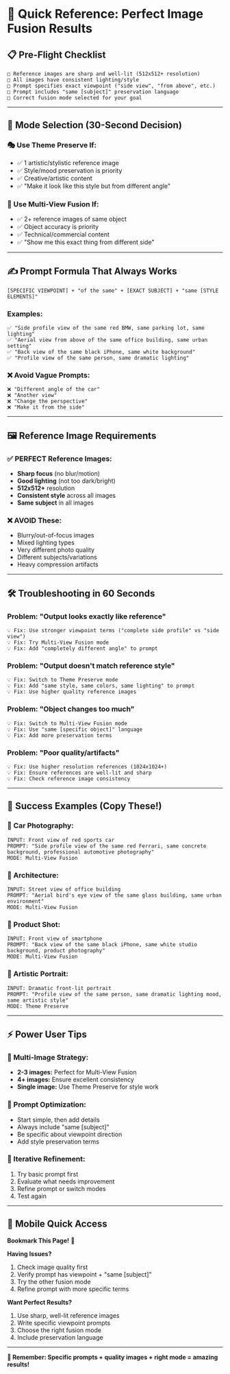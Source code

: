 # 🚀 Quick Reference: Perfect Image Fusion Results

## 📋 **Pre-Flight Checklist**
```
□ Reference images are sharp and well-lit (512x512+ resolution)
□ All images have consistent lighting/style
□ Prompt specifies exact viewpoint ("side view", "from above", etc.)
□ Prompt includes "same [subject]" preservation language
□ Correct fusion mode selected for your goal
```

---

## 🎯 **Mode Selection (30-Second Decision)**

### **🎭 Use Theme Preserve If:**
- ✅ 1 artistic/stylistic reference image
- ✅ Style/mood preservation is priority
- ✅ Creative/artistic content
- ✅ "Make it look like this style but from different angle"

### **🔄 Use Multi-View Fusion If:**
- ✅ 2+ reference images of same object
- ✅ Object accuracy is priority  
- ✅ Technical/commercial content
- ✅ "Show me this exact thing from different side"

---

## ✍️ **Prompt Formula That Always Works**

```
[SPECIFIC VIEWPOINT] + "of the same" + [EXACT SUBJECT] + "same [STYLE ELEMENTS]"
```

### **Examples:**
```
✅ "Side profile view of the same red BMW, same parking lot, same lighting"
✅ "Aerial view from above of the same office building, same urban setting" 
✅ "Back view of the same black iPhone, same white background"
✅ "Profile view of the same person, same dramatic lighting"
```

### **❌ Avoid Vague Prompts:**
```
❌ "Different angle of the car"
❌ "Another view" 
❌ "Change the perspective"
❌ "Make it from the side"
```

---

## 🖼️ **Reference Image Requirements**

### **✅ PERFECT Reference Images:**
- **Sharp focus** (no blur/motion)
- **Good lighting** (not too dark/bright)
- **512x512+** resolution
- **Consistent style** across all images
- **Same subject** in all images

### **❌ AVOID These:**
- Blurry/out-of-focus images
- Mixed lighting types
- Very different photo quality
- Different subjects/variations
- Heavy compression artifacts

---

## 🛠️ **Troubleshooting in 60 Seconds**

### **Problem: "Output looks exactly like reference"**
```
💡 Fix: Use stronger viewpoint terms ("complete side profile" vs "side view")
💡 Fix: Try Multi-View Fusion mode
💡 Fix: Add "completely different angle" to prompt
```

### **Problem: "Output doesn't match reference style"**
```
💡 Fix: Switch to Theme Preserve mode
💡 Fix: Add "same style, same colors, same lighting" to prompt
💡 Fix: Use higher quality reference images
```

### **Problem: "Object changes too much"**
```
💡 Fix: Switch to Multi-View Fusion mode
💡 Fix: Use "same [specific object]" language
💡 Fix: Add more preservation terms
```

### **Problem: "Poor quality/artifacts"**
```
💡 Fix: Use higher resolution references (1024x1024+)
💡 Fix: Ensure references are well-lit and sharp
💡 Fix: Check reference image consistency
```

---

## 🎯 **Success Examples (Copy These!)**

### **🚗 Car Photography:**
```
INPUT: Front view of red sports car
PROMPT: "Side profile view of the same red Ferrari, same concrete background, professional automotive photography"
MODE: Multi-View Fusion
```

### **🏢 Architecture:**
```
INPUT: Street view of office building  
PROMPT: "Aerial bird's eye view of the same glass building, same urban environment"
MODE: Multi-View Fusion
```

### **📱 Product Shot:**
```
INPUT: Front view of smartphone
PROMPT: "Back view of the same black iPhone, same white studio background, product photography"
MODE: Multi-View Fusion
```

### **🎨 Artistic Portrait:**
```
INPUT: Dramatic front-lit portrait
PROMPT: "Profile view of the same person, same dramatic lighting mood, same artistic style"
MODE: Theme Preserve
```

---

## ⚡ **Power User Tips**

### **📸 Multi-Image Strategy:**
- **2-3 images:** Perfect for Multi-View Fusion
- **4+ images:** Ensure excellent consistency
- **Single image:** Use Theme Preserve for style work

### **🎯 Prompt Optimization:**
- Start simple, then add details
- Always include "same [subject]"
- Be specific about viewpoint direction
- Add style preservation terms

### **🔄 Iterative Refinement:**
1. Try basic prompt first
2. Evaluate what needs improvement  
3. Refine prompt or switch modes
4. Test again

---

## 📱 **Mobile Quick Access**

**Bookmark This Page!** 📌

**Having Issues?** 
1. Check image quality first
2. Verify prompt has viewpoint + "same [subject]"
3. Try the other fusion mode
4. Refine prompt with more specific terms

**Want Perfect Results?**
1. Use sharp, well-lit reference images
2. Write specific viewpoint prompts
3. Choose the right fusion mode
4. Include preservation language

---

**🎯 Remember: Specific prompts + quality images + right mode = amazing results!**
